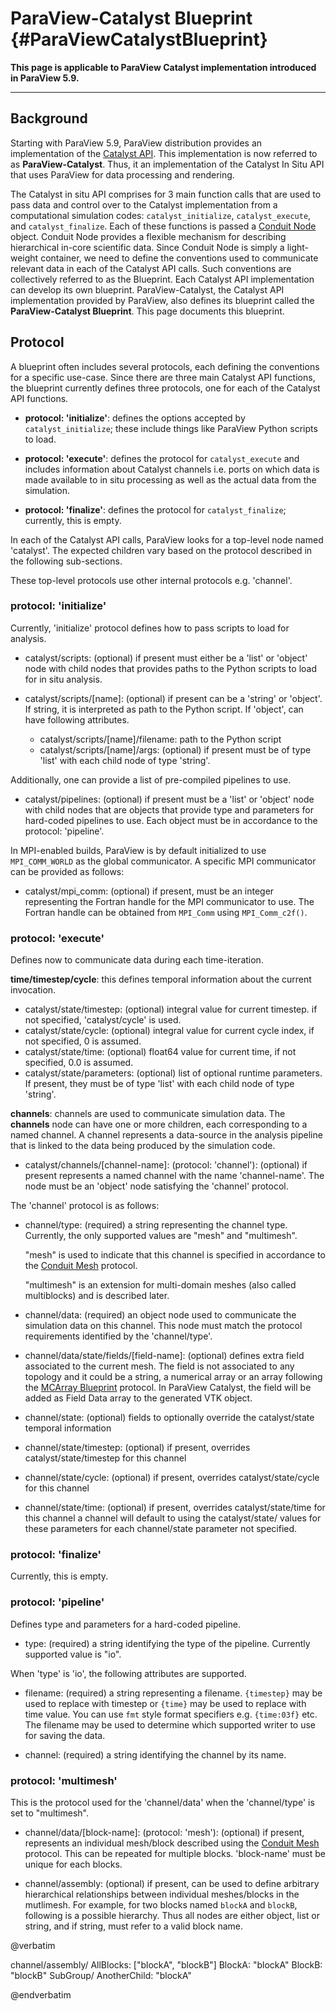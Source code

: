 ParaView-Catalyst Blueprint {#ParaViewCatalystBlueprint}
===========================

**This page is applicable to ParaView Catalyst implementation introduced in
ParaView 5.9.**

-----

## Background

Starting with ParaView 5.9, ParaView distribution provides an implementation of
the [Catalyst API](https://catalyst-in-situ.readthedocs.io/). This
implementation is now referred to as **ParaView-Catalyst**. Thus, it an
implementation of the Catalyst In Situ API that uses ParaView for data
processing and rendering.

The Catalyst in situ API comprises for 3 main function calls that are used to
pass data and control over to the Catalyst implementation from a computational
simulation codes: `catalyst_initialize`, `catalyst_execute`, and
`catalyst_finalize`. Each of these functions is passed a
[Conduit Node](https://llnl-conduit.readthedocs.io/en/latest/tutorial_cpp_basics.html)
object. Conduit Node provides a flexible mechanism for describing hierarchical
in-core scientific data. Since Conduit Node is simply a light-weight container,
we need to define the conventions used to communicate relevant data in each of
the Catalyst API calls. Such conventions are collectively referred to as the
Blueprint. Each Catalyst API implementation can develop its own blueprint.
ParaView-Catalyst, the Catalyst API implementation provided by ParaView, also
defines its blueprint called the **ParaView-Catalyst Blueprint**. This page
documents this blueprint.

## Protocol

A blueprint often includes several protocols, each defining the conventions for
a specific use-case. Since there are three main Catalyst API functions, the
blueprint currently defines three protocols, one for each of the Catalyst
API functions.

* **protocol: 'initialize'**: defines the options accepted by
  `catalyst_initialize`; these include things like ParaView Python scripts to
  load.

* **protocol: 'execute'**: defines the protocol for `catalyst_execute` and
  includes information about Catalyst channels i.e. ports on which data is made
  available to in situ processing as well as the actual data from the
  simulation.

* **protocol: 'finalize'**: defines the protocol for `catalyst_finalize`;
  currently, this is empty.


In each of the Catalyst API calls, ParaView looks for a top-level node named
'catalyst'. The expected children vary based on the protocol described in the
following sub-sections.

These top-level protocols use other internal protocols e.g. 'channel'.

### protocol: 'initialize'

Currently, 'initialize' protocol defines how to pass scripts to load for
analysis.

* catalyst/scripts: (optional) if present must either be a 'list' or 'object'
  node with child nodes that provides paths to the Python scripts to load for
  in situ analysis.

* catalyst/scripts/[name]: (optional) if present can be a 'string' or 'object'.
  If string, it is interpreted as path to the Python script. If 'object', can
  have following attributes.

  * catalyst/scripts/[name]/filename: path to the Python script
  * catalyst/scripts/[name]/args: (optional) if present must be of type
  'list' with each child node of type 'string'.

Additionally, one can provide a list of pre-compiled pipelines to use.

* catalyst/pipelines: (optional) if present must be a 'list' or 'object' node
  with child nodes that are objects that provide type and parameters for
  hard-coded pipelines to use. Each object must be in accordance to the
  protocol: 'pipeline'.

In MPI-enabled builds, ParaView is by default initialized to use `MPI_COMM_WORLD`
as the global communicator. A specific MPI communicator can be provided as
follows:

* catalyst/mpi\_comm: (optional) if present, must be an integer representing the
Fortran handle for the MPI communicator to use. The Fortran handle can be
obtained from `MPI_Comm` using `MPI_Comm_c2f()`.

### protocol: 'execute'

Defines now to communicate data during each time-iteration.

**time/timestep/cycle**: this defines temporal information about the current
invocation.

* catalyst/state/timestep: (optional) integral value for current timestep. if not
  specified, 'catalyst/cycle' is used.
* catalyst/state/cycle: (optional) integral value for current cycle index, if not
  specified, 0 is assumed.
* catalyst/state/time: (optional) float64 value for current time, if not specified,
  0.0 is assumed.
* catalyst/state/parameters: (optional) list of optional runtime parameters. If present,
  they must be of type 'list' with each child node of type 'string'.

**channels**: channels are used to communicate simulation data. The **channels**
node can have one or more children, each corresponding to a named channel. A
channel represents a data-source in the analysis pipeline that is linked to the
data being produced by the simulation code.

* catalyst/channels/[channel-name]: (protocol: 'channel'): (optional) if present
  represents a named channel with the name 'channel-name'. The node must be an
  'object' node satisfying the 'channel' protocol.

The 'channel' protocol is as follows:

* channel/type: (required) a string representing the channel type. Currently,
  the only supported values are "mesh" and "multimesh".

  "mesh" is used to indicate that this channel is specified in accordance to the
  [Conduit Mesh](https://llnl-conduit.readthedocs.io/en/latest/blueprint_mesh.html#)
  protocol.

  "multimesh" is an extension for multi-domain meshes (also called multiblocks)
  and is described later.

* channel/data: (required) an object node used to communicate the simulation
  data on this channel. This node must match the protocol requirements
  identified by the 'channel/type'.

* channel/data/state/fields/[field-name]: (optional) defines extra field associated to the current mesh.
  The field is not associated to any topology and it could be a string, a numerical array or an array following the
  [MCArray Blueprint](https://llnl-conduit.readthedocs.io/en/latest/blueprint_mcarray.html) protocol.
  In ParaView Catalyst, the field will be added as Field Data array to the generated VTK object.

* channel/state: (optional) fields to optionally override the catalyst/state temporal information
* channel/state/timestep: (optional) if present, overrides catalyst/state/timestep for this channel
* channel/state/cycle: (optional) if present, overrides catalyst/state/cycle for this channel
* channel/state/time: (optional) if present, overrides catalyst/state/time for this channel
  a channel will default to using the catalyst/state/ values for these parameters for each
  channel/state parameter not specified.

### protocol: 'finalize'

Currently, this is empty.

### protocol: 'pipeline'

Defines type and parameters for a hard-coded pipeline.

* type: (required) a string identifying the type of the pipeline. Currently
  supported value is "io".

When 'type' is 'io', the following attributes are supported.

* filename: (required) a string representing a filename. `{timestep}` may be used to
  replace with timestep or `{time}` may be used to replace with time value. You can
  use `fmt` style format specifiers e.g. `{time:03f}` etc. The filename may be used
  to determine which supported writer to use for saving the data.

* channel: (required) a string identifying the channel by its name.


### protocol: 'multimesh'

This is the protocol used for the 'channel/data' when the 'channel/type' is set
to "multimesh".

* channel/data/[block-name]: (protocol: 'mesh'): (optional) if present, represents an
  individual mesh/block described using the
  [Conduit Mesh](https://llnl-conduit.readthedocs.io/en/latest/blueprint_mesh.html#)
  protocol. This can be repeated for multiple blocks. 'block-name' must be unique for
  each blocks.

* channel/assembly: (optional) if present, can be used to define arbitrary
  hierarchical relationships between individual meshes/blocks in the mutlimesh.
  For example, for two blocks named `blockA` and `blockB`, following is a
  possible hierarchy. Thus all nodes are either object, list or string, and if
  string, must refer to a valid block name.

@verbatim

  channel/assembly/
                   AllBlocks: ["blockA", "blockB"]
                   BlockA: "blockA"
                   BlockB: "blockB"
                   SubGroup/
                          AnotherChild: "blockA"

@endverbatim
